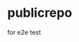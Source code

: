# publicrepo
for e2e test











































































































































































































































































































































































































































































































































































































































































































































































































































































































































































































































































































































































































































































































































































































































































































































































































